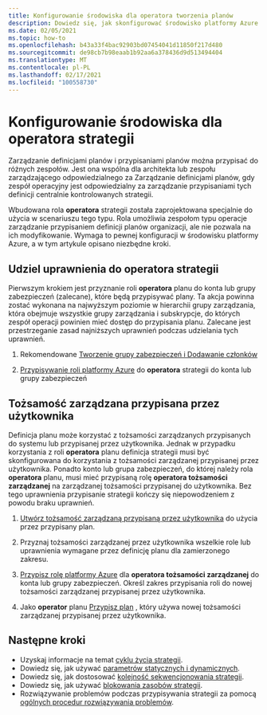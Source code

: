 ```yaml
---
title: Konfigurowanie środowiska dla operatora tworzenia planów
description: Dowiedz się, jak skonfigurować środowisko platformy Azure do użycia z wbudowaną rolą Azure Operatorion.
ms.date: 02/05/2021
ms.topic: how-to
ms.openlocfilehash: b43a33f4bac92903bd07454041d11850f217d480
ms.sourcegitcommit: de98cb7b98eaab1b92aa6a378436d9d513494404
ms.translationtype: MT
ms.contentlocale: pl-PL
ms.lasthandoff: 02/17/2021
ms.locfileid: "100558730"
---
```

# <a name="configure-your-environment-for-a-blueprint-operator"></a>Konfigurowanie środowiska dla operatora strategii

Zarządzanie definicjami planów i przypisaniami planów można przypisać do różnych zespołów. Jest ona wspólna dla architekta lub zespołu zarządzającego odpowiedzialnego za Zarządzanie definicjami planów, gdy zespół operacyjny jest odpowiedzialny za zarządzanie przypisaniami tych definicji centralnie kontrolowanych strategii.

Wbudowana rola **operatora** strategii została zaprojektowana specjalnie do użycia w scenariuszu tego typu. Rola umożliwia zespołom typu operacje zarządzanie przypisaniem definicji planów organizacji, ale nie pozwala na ich modyfikowanie. Wymaga to pewnej konfiguracji w środowisku platformy Azure, a w tym artykule opisano niezbędne kroki.

## <a name="grant-permission-to-the-blueprint-operator"></a>Udziel uprawnienia do operatora strategii

Pierwszym krokiem jest przyznanie roli **operatora** planu do konta lub grupy zabezpieczeń (zalecane), które będą przypisywać plany. Ta akcja powinna zostać wykonana na najwyższym poziomie w hierarchii grupy zarządzania, która obejmuje wszystkie grupy zarządzania i subskrypcje, do których zespół operacji powinien mieć dostęp do przypisania planu. Zalecane jest przestrzeganie zasad najniższych uprawnień podczas udzielania tych uprawnień.

1. Rekomendowane [Tworzenie grupy zabezpieczeń i Dodawanie członków](../../../active-directory/fundamentals/active-directory-groups-create-azure-portal.md)

1. [Przypisywanie roli platformy Azure](../../../role-based-access-control/role-assignments-portal.md) do **operatora** strategii do konta lub grupy zabezpieczeń

## <a name="user-assign-managed-identity"></a>Tożsamość zarządzana przypisana przez użytkownika

Definicja planu może korzystać z tożsamości zarządzanych przypisanych do systemu lub przypisanej przez użytkownika. Jednak w przypadku korzystania z roli **operatora** planu definicja strategii musi być skonfigurowana do korzystania z tożsamości zarządzanej przypisanej przez użytkownika. Ponadto konto lub grupa zabezpieczeń, do której należy rola **operatora** planu, musi mieć przypisaną rolę **operatora tożsamości zarządzanej** na zarządzanej tożsamości przypisanej do użytkownika. Bez tego uprawnienia przypisanie strategii kończy się niepowodzeniem z powodu braku uprawnień.

1. [Utwórz tożsamość zarządzaną przypisaną przez użytkownika](../../../active-directory/managed-identities-azure-resources/how-to-manage-ua-identity-portal.md#create-a-user-assigned-managed-identity) do użycia przez przypisany plan.

1. Przyznaj tożsamości zarządzanej przez użytkownika wszelkie role lub uprawnienia wymagane przez definicję planu dla zamierzonego zakresu.

1. [Przypisz rolę platformy Azure](../../../role-based-access-control/role-assignments-portal.md) dla **operatora tożsamości zarządzanej** do konta lub grupy zabezpieczeń. Określ zakres przypisania roli do nowej tożsamości zarządzanej przypisanej przez użytkownika.

1. Jako **operator** planu [Przypisz plan](../create-blueprint-portal.md#assign-a-blueprint) , który używa nowej tożsamości zarządzanej przypisanej przez użytkownika.

## <a name="next-steps"></a>Następne kroki

- Uzyskaj informacje na temat [cyklu życia strategii](../concepts/lifecycle.md).
- Dowiedz się, jak używać [parametrów statycznych i dynamicznych](../concepts/parameters.md).
- Dowiedz się, jak dostosować [kolejność sekwencjonowania strategii](../concepts/sequencing-order.md).
- Dowiedz się, jak używać [blokowania zasobów strategii](../concepts/resource-locking.md).
- Rozwiązywanie problemów podczas przypisywania strategii za pomocą [ogólnych procedur rozwiązywania problemów](../troubleshoot/general.md).
